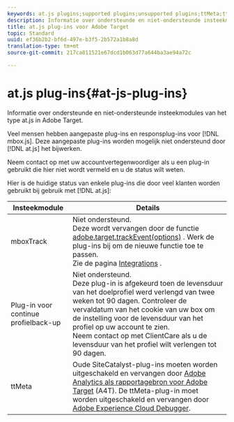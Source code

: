 ```yaml
---
keywords: at.js plugins;supported plugins;unsupported plugins;ttMeta;ttmeta;mboxTrack
description: Informatie over ondersteunde en niet-ondersteunde insteekmodules voor Adobe Target.
title: at.js plug-ins voor Adobe Target
topic: Standard
uuid: ef36b2b2-bf6d-497e-b3f5-2b572a1b8a8d
translation-type: tm+mt
source-git-commit: 217ca811521e67dcd1b063d77a644ba3ae94a72c

---
```



# at.js plug-ins{#at-js-plug-ins}

Informatie over ondersteunde en niet-ondersteunde insteekmodules van het type at.js in Adobe Target.

Veel mensen hebben aangepaste plug-ins en responsplug-ins voor [!DNL mbox.js]. Deze aangepaste plug-ins worden mogelijk niet ondersteund door [!DNL at.js] het bijwerken.

Neem contact op met uw accountvertegenwoordiger als u een plug-in gebruikt die hier niet wordt vermeld en u de status wilt weten.

Hier is de huidige status van enkele plug-ins die door veel klanten worden gebruikt bij gebruik met [!DNL at.js]:

| Insteekmodule | Details |
|--- |--- |
| mboxTrack | Niet ondersteund.<br>Deze wordt vervangen door de functie [adobe.target.trackEvent(options)](/help/c-implementing-target/c-implementing-target-for-client-side-web/adobe-target-trackevent.md) . Werk de plug-ins bij om de nieuwe functie toe te passen.<br>Zie de pagina [Integrations](/help/c-implementing-target/c-implementing-target-for-client-side-web/c-how-atjs-works/target-atjs-integrations.md) . |
| Plug-in voor continue profielback-up | Niet ondersteund.<br>Deze plug-in is afgekeurd toen de levensduur van het doelprofiel werd verlengd van twee weken tot 90 dagen. Controleer de vervaldatum van het cookie van uw box om de instelling voor de levensduur van het profiel op uw account te zien.<br>Neem contact op met ClientCare als u de levensduur van het profiel wilt verlengen tot 90 dagen. |
| ttMeta | Oude SiteCatalyst-plug-ins moeten worden uitgeschakeld en vervangen door [Adobe Analytics als rapportagebron voor Adobe Target](/help/c-integrating-target-with-mac/a4t/a4t.md) (A4T). De ttMeta-plug-in moet worden uitgeschakeld en vervangen door [Adobe Experience Cloud Debugger](https://chrome.google.com/webstore/detail/adobe-experience-cloud-de/ocdmogmohccmeicdhlhhgepeaijenapj). |